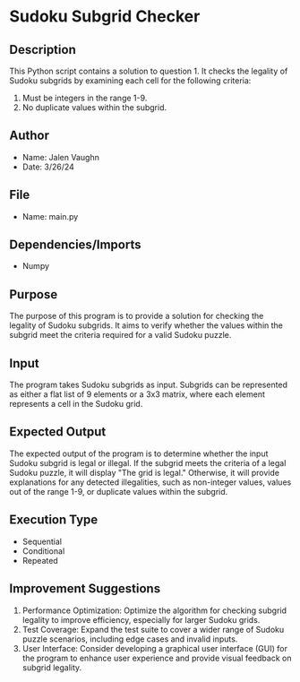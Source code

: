 # Sudoku Subgrid Checker

## Description

This Python script contains a solution to question 1. It checks the legality of Sudoku subgrids by examining each cell
for the following criteria:

1. Must be integers in the range 1-9.
2. No duplicate values within the subgrid.

## Author

- Name: Jalen Vaughn
- Date: 3/26/24

## File

- Name: main.py

## Dependencies/Imports

- Numpy

## Purpose

The purpose of this program is to provide a solution for checking the legality of Sudoku subgrids. It aims to verify
whether the values within the subgrid meet the criteria required for a valid Sudoku puzzle.

## Input

The program takes Sudoku subgrids as input. Subgrids can be represented as either a flat list of 9 elements or a 3x3
matrix, where each element represents a cell in the Sudoku grid.

## Expected Output

The expected output of the program is to determine whether the input Sudoku subgrid is legal or illegal. If the subgrid
meets the criteria of a legal Sudoku puzzle, it will display "The grid is legal." Otherwise, it will provide
explanations for any detected illegalities, such as non-integer values, values out of the range 1-9, or duplicate values
within the subgrid.

## Execution Type

- Sequential
- Conditional
- Repeated

## Improvement Suggestions

1. Performance Optimization: Optimize the algorithm for checking subgrid legality to improve efficiency, especially for
   larger Sudoku grids.
2. Test Coverage: Expand the test suite to cover a wider range of Sudoku puzzle scenarios, including edge cases and
   invalid inputs.
3. User Interface: Consider developing a graphical user interface (GUI) for the program to enhance user experience and
   provide visual feedback on subgrid legality.
